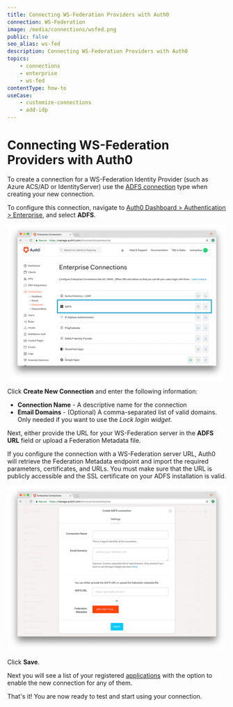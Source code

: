 ```yaml
---
title: Connecting WS-Federation Providers with Auth0
connection: WS-Federation
image: /media/connections/wsfed.png
public: false
seo_alias: ws-fed
description: Connecting WS-Federation Providers with Auth0
topics:
    - connections
    - enterprise
    - ws-fed
contentType: how-to
useCase:
    - customize-connections
    - add-idp
---
```


# Connecting WS-Federation Providers with Auth0

To create a connection for a WS-Federation Identity Provider (such as Azure ACS/AD or IdentityServer) use the [ADFS connection](/connections/enterprise/adfs) type when creating your new connection.

To configure this connection, navigate to [Auth0 Dashboard > Authentication > Enterprise](${manage_url}/#/connections/enterprise), and select __ADFS__.

![Enterprise Connections](/media/articles/connections/enterprise/ws-fed/connections-enterprise.png)

Click __Create New Connection__ and enter the following information:

* __Connection Name__ - A descriptive name for the connection
* __Email Domains__ - (Optional) A comma-separated list of valid domains. Only needed if you want to use the <dfn data-key="lock">Lock login widget</dfn>.

Next, either provide the URL for your WS-Federation server in the __ADFS URL__ field or upload a Federation Metadata file.

If you configure the connection with a WS-Federation server URL, Auth0 will retrieve the Federation Metadata endpoint and import the required parameters, certificates, and URLs. You must make sure that the URL is publicly accessible and the SSL certificate on your ADFS installation is valid.

![New Connection](/media/articles/connections/enterprise/ws-fed/new.png)

Click __Save__.

Next you will see a list of your registered [applications](${manage_url}/#/applications) with the option to enable the new connection for any of them.

That's it! You are now ready to test and start using your connection.
